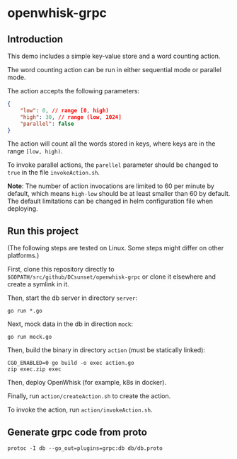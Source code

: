 # openwhisk-grpc

## Introduction

This demo includes a simple key-value store and a word counting action.

The word counting action can be run in either sequential mode
or parallel mode.

The action accepts the following parameters:

```json
{
	"low": 0, // range [0, high)
	"high": 30, // range (low, 1024]
	"parallel": false
}
```

The action will count all the words stored in keys,
where keys are in the range `[low, high)`.

To invoke parallel actions,
the `parellel` parameter should be changed to `true`
in the file `invokeAction.sh`.

**Note**:
The number of action invocations are limited to 60 per minute by default,
which means `high-low` should be at least smaller than 60 by default.
The default limitations can be changed in helm configuration file when deploying.


## Run this project

(The following steps are tested on Linux.
Some steps might differ on other platforms.)

First, clone this repository directly to `$GOPATH/src/github/DCsunset/openwhisk-grpc`
or clone it elsewhere and create a symlink in it.

Then, start the db server in directory `server`:

```
go run *.go
```

Next, mock data in the db in direction `mock`:

```
go run mock.go
```

Then, build the binary in directory `action` (must be statically linked):

```
CGO_ENABLED=0 go build -o exec action.go
zip exec.zip exec
```

Then, deploy OpenWhisk (for example, k8s in docker).

Finally, run `action/createAction.sh` to create the action.

To invoke the action, run `action/invokeAction.sh`.

## Generate grpc code from proto

```
protoc -I db --go_out=plugins=grpc:db db/db.proto
```
